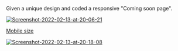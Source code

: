  Given a unique design and coded a responsive "Coming soon page".

<a href="https://ibb.co/TRJf2Pw"><img src="https://i.ibb.co/4MCqt4F/Screenshot-2022-02-13-at-20-06-21.png" alt="Screenshot-2022-02-13-at-20-06-21" border="0">

  Mobile size
  
<a href="https://ibb.co/pbZXx9D"><img src="https://i.ibb.co/Cmv0zTd/Screenshot-2022-02-13-at-20-18-08.png" alt="Screenshot-2022-02-13-at-20-18-08" border="0">

